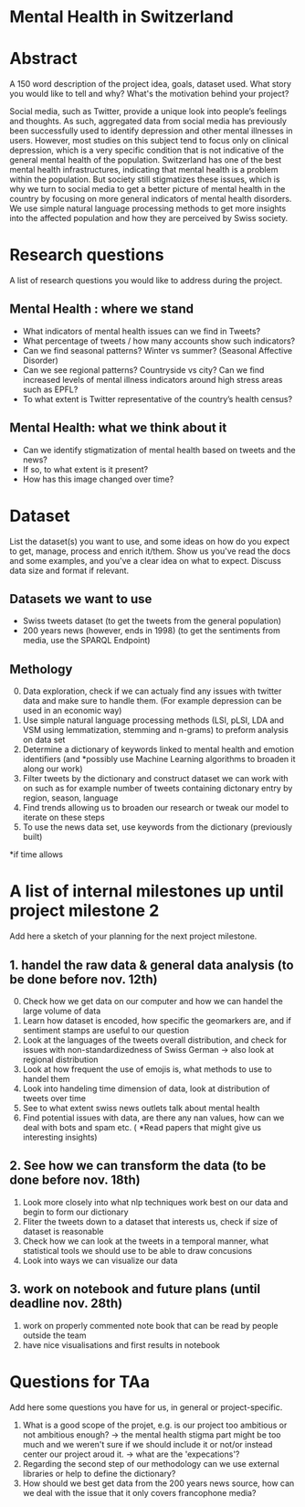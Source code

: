 # Mental Health in Switzerland

# Abstract
A 150 word description of the project idea, goals, dataset used. What story you would like to tell and why? What's the motivation behind your project?

Social media, such as Twitter, provide a unique look into people’s feelings and thoughts. As such, aggregated data from social media has previously been successfully used to identify depression and other mental illnesses in users.
However, most studies on this subject tend to focus only on clinical depression, which is a very specific condition that is not indicative of the general mental health of the population.
Switzerland has one of the best mental health infrastructures, indicating that mental health is a problem within the population. But society still stigmatizes these issues, which is why we turn to social media to get a better picture of mental health in the country by focusing on more general indicators of mental health disorders.
We use simple natural language processing methods to get more insights into the affected population and how they are perceived by Swiss society.


# Research questions
A list of research questions you would like to address during the project.


## Mental Health : where we stand
- What indicators of mental health issues can we find in Tweets?
- What percentage of tweets / how many accounts show such indicators?
- Can we find seasonal patterns? Winter vs summer? (Seasonal Affective Disorder)
- Can we see regional patterns? Countryside vs city? Can we find increased levels of mental illness indicators around high stress areas such as EPFL?
- To what extent is Twitter representative of the country’s health census?

## Mental Health: what we think about it

- Can we identify stigmatization of mental health based on tweets and the news?
- If so, to what extent is it present?
- How has this image changed over time?

# Dataset
List the dataset(s) you want to use, and some ideas on how do you expect to get, manage, process and enrich it/them. Show us you've read the docs and some examples, and you've a clear idea on what to expect. Discuss data size and format if relevant.

## Datasets we want to use
- Swiss tweets dataset (to get the tweets from the general population)
- 200 years news (however, ends in 1998) (to get the sentiments from media, use the SPARQL Endpoint)

## Methology
0. Data exploration, check if we can actualy find any issues with twitter data and make sure to handle them. (For example depression can be used in an economic way)
1. Use simple natural language processing methods (LSI, pLSI, LDA and VSM using lemmatization, stemming and n-grams) to preform analysis on data set
2. Determine a dictionary of keywords linked to mental health and emotion identifiers (and *possibly use Machine Learning algorithms to broaden it along our work)
3. Filter tweets by the dictionary and construct dataset we can work with on such as for example number of tweets containing dictonary entry by region, season, language
4. Find trends allowing us to broaden our research or tweak our model to iterate on these steps
5. To use the news data set, use keywords from the dictionary (previously built)

*if time allows

# A list of internal milestones up until project milestone 2
Add here a sketch of your planning for the next project milestone.

## 1. handel the raw data & general data analysis (to be done before nov. 12th)
0. Check how we get data on our computer and how we can handel the large volume of data
1. Learn how dataset is encoded, how specific the geomarkers are, and if sentiment stamps are useful to our question
2. Look at the languages of the tweets overall distribution, and check for issues with non-standardizedness of Swiss German
    -> also look at regional distribution
3. Look at how frequent the use of emojis is, what methods to use to handel them
4. Look into handeling time dimension of data, look at distribution of tweets over time
5. See to what extent swiss news outlets talk about mental health
6. Find potential issues with data, are there any nan values, how can we deal with bots and spam etc.
( *Read papers that might give us interesting insights)

## 2. See how we can transform the data (to be done before nov. 18th)
1. Look more closely into what nlp techniques work best on our data and begin to form our dictionary
2. Fliter the tweets down to a dataset that interests us, check if size of dataset is reasonable
3. Check how we can look at the tweets in a temporal manner, what statistical tools we should use to be able to draw concusions
4. Look into ways we can visualize our data

## 3. work on notebook and future plans (until deadline nov. 28th)

1. work on properly commented note book that can be read by people outside the team
2. have nice visualisations and first results in notebook


# Questions for TAa
Add here some questions you have for us, in general or project-specific.

1. What is a good scope of the projet, e.g. is our project too ambitious or not ambitious enough?
-> the mental health stigma part might be too much and we weren't sure if we should include it or not/or instead center our project aroud it.
-> what are the 'expecations'?
2. Regarding the second step of our methodology can we use external libraries or help to define the dictionary?
3. How should we best get data from the 200 years news source, how can we deal with the issue that it only covers francophone media?


